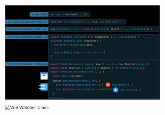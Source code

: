 ![Vue Reactivity Call Stack](./img/VueReactivityCallStack.png)

![Vue Watcher Class](./img/VueWatcherClass)

